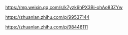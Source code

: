 https://mp.weixin.qq.com/s/k7yzk9hPX3Bi-ohAo83ZYw

https://zhuanlan.zhihu.com/p/99537144

https://zhuanlan.zhihu.com/p/98446111

